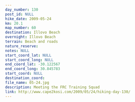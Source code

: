 ```yaml
---
day_number: 130
post_id: NULL
hike_date: 2009-05-24
km: 20.1
map_number: 60
destination: Illovo Beach
overnight: Illovo Beach
terrain: Beach and roads
nature_reserve: 
notes: NULL
start_coord_lat: NULL
start_coord_long: NULL
end_coord_lat: -30.122567
end_coord_long: 30.845783
start_coord: NULL
destination_coord: 
file_name: 05-24.jpg
description: Meeting the FRC Training Squad
link: http://www.cape2kosi.com/2009/05/24/hiking-day-130/
---
```

